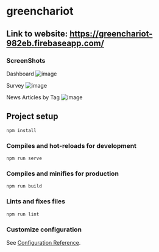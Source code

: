 # greenchariot

## Link to website: https://greenchariot-982eb.firebaseapp.com/

### ScreenShots

Dashboard
![image](https://user-images.githubusercontent.com/54022757/124532509-4bc04900-de43-11eb-90dd-6ad759dead3e.png)

Survey
![image](https://user-images.githubusercontent.com/54022757/124532682-9b067980-de43-11eb-95bd-e27b5f0f2f6e.png)

News Articles by Tag
![image](https://user-images.githubusercontent.com/54022757/124532559-61ce0980-de43-11eb-9e08-45c621e72dba.png)


## Project setup
```
npm install
```

### Compiles and hot-reloads for development
```
npm run serve
```

### Compiles and minifies for production
```
npm run build
```

### Lints and fixes files
```
npm run lint
```

### Customize configuration
See [Configuration Reference](https://cli.vuejs.org/config/).
